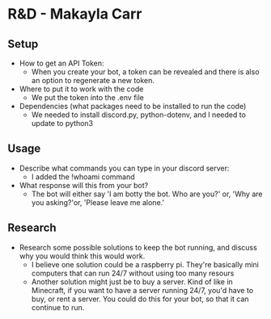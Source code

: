 # R&D   - Makayla Carr

## Setup
* How to get an API Token:
  * When you create your bot, a token can be revealed and there is also an option to regenerate a new token.
* Where to put it to work with the code 
  * We put the token into the .env file
* Dependencies (what packages need to be installed to run the code)
  * We needed to install discord.py, python-dotenv, and I needed to update to python3


## Usage
* Describe what commands you can type in your discord server:
  * I added the !whoami command
* What response will this from your bot?
  * The bot will either say 'I am botty the bot. Who are you?' or, 'Why are you asking?'or, 'Please leave me alone.'

## Research 
* Research some possible solutions to keep the bot running, and discuss why you would think this would work.
  * I believe one solution could be a raspberry pi. They're basically mini computers that can run 24/7 without using too many resours
  * Another solution might just be to buy a server. Kind of like in Minecraft, if you want to have a server running 24/7, you'd have to buy, or rent a server. You could do this for your bot, so that it can continue to run. 
